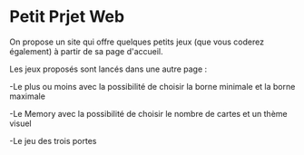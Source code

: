 # Petit Prjet Web

On propose un site qui offre quelques petits jeux (que vous coderez également) à partir de sa page d'accueil. 

Les jeux proposés sont lancés dans une autre page : 

-Le plus ou moins avec la possibilité de choisir la borne minimale et la borne maximale 

-Le Memory avec la possibilité de choisir le nombre de cartes et un thème visuel 

-Le jeu des trois portes 
